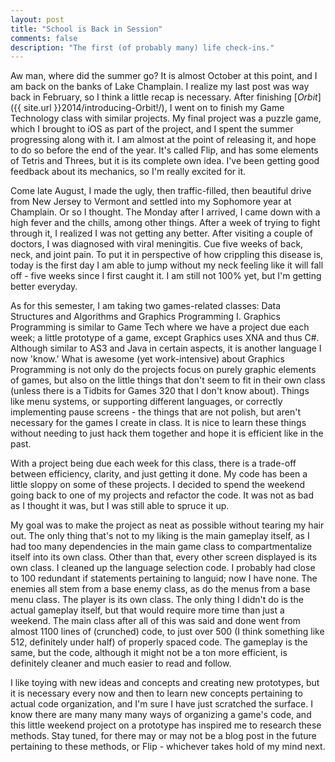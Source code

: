 ```yaml
---
layout: post
title: "School is Back in Session"
comments: false
description: "The first (of probably many) life check-ins."
---
```


Aw man, where did the summer go? It is almost October at this point, and I am back on the banks of Lake Champlain. I realize my last post was way back in February, so I think a little recap is necessary. After finishing [*Orbit*]({{ site.url }}2014/introducing-Orbit!/), I went on to finish my Game Technology class with similar projects. My final project was a puzzle game, which I brought to iOS as part of the project, and I spent the summer progressing along with it. I am almost at the point of releasing it, and hope to do so before the end of the year. It's called Flip, and has some elements of Tetris and Threes, but it is its complete own idea. I've been getting good feedback about its mechanics, so I'm really excited for it.


Come late August, I made the ugly, then traffic-filled, then beautiful drive from New Jersey to Vermont and settled into my Sophomore year at Champlain. Or so I thought. The Monday after I arrived, I came down with a high fever and the chills, among other things. After a week of trying to fight through it, I realized I was not getting any better. After visiting a couple of doctors, I was diagnosed with viral meningitis. Cue five weeks of back, neck, and joint pain. To put it in perspective of how crippling this disease is, today is the first day I am able to jump without my neck feeling like it will fall off - five weeks since I first caught it. I am still not 100% yet, but I'm getting better everyday.


As for this semester, I am taking two games-related classes: Data Structures and Algorithms and Graphics Programming I. Graphics Programming is similar to Game Tech where we have a project due each week; a little prototype of a game, except Graphics uses XNA and thus C#. Although similar to AS3 and Java in certain aspects, it is another language I now 'know.' What is awesome (yet work-intensive) about Graphics Programming is not only do the projects focus on purely graphic elements of games, but also on the little things that don't seem to fit in their own class (unless there is a Tidbits for Games 320 that I don't know about). Things like menu systems, or supporting different languages, or correctly implementing pause screens - the things that are not polish, but aren't necessary for the games I create in class. It is nice to learn these things without needing to just hack them together and hope it is efficient like in the past.


With a project being due each week for this class, there is a trade-off between efficiency, clarity, and just getting it done. My code has been a little sloppy on some of these projects. I decided to spend the weekend going back to one of my projects and refactor the code. It was not as bad as I thought it was, but I was still able to spruce it up.


My goal was to make the project as neat as possible without tearing my hair out. The only thing that's not to my liking is the main gameplay itself, as I had too many dependencies in the main game class to compartmentalize itself into its own class. Other than that, every other screen displayed is its own class. I cleaned up the language selection code. I probably had close to 100 redundant if statements pertaining to languid; now I have none. The enemies all stem from a base enemy class, as do the menus from a base menu class. The player is its own class. The only thing I didn't do is the actual gameplay itself, but that would require more time than just a weekend. The main class after all of this was said and done went from almost 1100 lines of (crunched) code, to just over 500 (I think something like 512, definitely under half) of properly spaced code. The gameplay is the same, but the code, although it might not be a ton more efficient, is definitely cleaner and much easier to read and follow.


I like toying with new ideas and concepts and creating new prototypes, but it is necessary every now and then to learn new concepts pertaining to actual code organization, and I'm sure I have just scratched the surface. I know there are many many many ways of organizing a game's code, and this little weekend project on a prototype has inspired me to research these methods. Stay tuned, for there may or may not be a blog post in the future pertaining to these methods, or Flip - whichever takes hold of my mind next.
